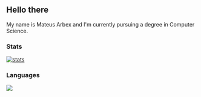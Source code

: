 ## Hello there 
My name is Mateus Arbex and I'm currently pursuing a degree in Computer Science.


### Stats
<a href="https://github.com/anuraghazra/github-readme-stats">
  <img align="center" alt="stats" src="https://github-readme-stats-nu-nine.vercel.app/api?username=mateusarbex&theme=vision-friendly-dark&show_icons=true&hide=stars" />
</a>

### Languages

<a href="https://github.com/anuraghazra/github-readme-stats">
  <img align="center" src="https://github-readme-stats-nu-nine.vercel.app/api/top-langs/?username=mateusarbex&theme=vision-friendly-dark&layout=compact&card_width=445" />
</a>
